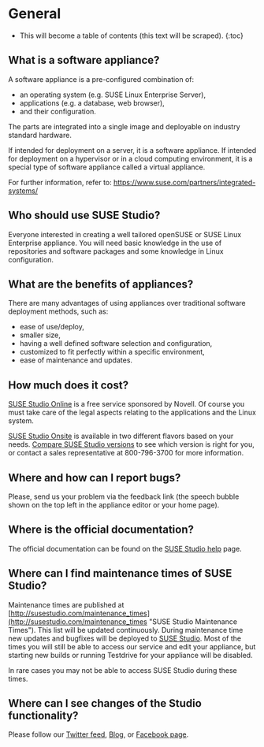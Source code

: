 # General

* This will become a table of contents (this text will be scraped).
{:toc}

## What is a software appliance?

A software appliance is a pre-configured combination of:

* an operating system (e.g. SUSE Linux Enterprise Server),
* applications (e.g. a database, web browser),
* and their configuration.

The parts are integrated into a single image and deployable on industry
standard hardware.

If intended for deployment on a server, it is a software
appliance. If intended for deployment on a hypervisor or in a
cloud computing environment, it is a special type of software appliance
called a virtual appliance.

For further information, refer to: https://www.suse.com/partners/integrated-systems/


## Who should use SUSE Studio?

Everyone interested in creating a well tailored openSUSE or SUSE
Linux Enterprise appliance. You will need basic knowledge in the use of
repositories and software packages and some knowledge in Linux
configuration.


## What are the benefits of appliances?

There are many advantages of using appliances over traditional software
deployment methods, such as:

* ease of use/deploy,
* smaller size,
* having a well defined software selection and configuration,
* customized to fit perfectly within a specific environment,
* ease of maintenance and updates.


## How much does it cost?

[SUSE Studio Online](http://susestudio.com/ "SUSE Studio") is a free service
sponsored by Novell. Of course you must take care of the legal aspects relating to
the applications and the Linux system.

[SUSE Studio Onsite](https://www.suse.com/products/susestudio/ "SUSE Studio Onsite")
is available in two different flavors based on your needs.
[Compare SUSE Studio versions](https://www.suse.com/products/susestudio/features/susestudio-version-comparison.html)
to see which version is right for you, or contact a sales representative at 800-796-3700
for more information.


## Where and how can I report bugs?

Please, send us your problem via the feedback link (the speech bubble
shown on the top left in the appliance editor or your home page).


## Where is the official documentation?

The official documentation can be found on the [SUSE Studio
help](http://susestudio.com/help "SUSE Studio Help") page.


## Where can I find maintenance times of SUSE Studio?

Maintenance times are published at
[http://susestudio.com/maintenance_times](http://susestudio.com/maintenance_times "SUSE Studio Maintenance Times").
This list will be updated continuously.
During maintenance time new updates and bugfixes will be deployed to
[SUSE Studio](http://susestudio.com/ "SUSE Studio").
Most of the times you will still be able to access our service and edit
your appliance, but starting new builds or running Testdrive for your
appliance will be disabled.

In rare cases you may not be able to access SUSE Studio during these
times.


## Where can I see changes of the Studio functionality?

Please follow our [Twitter feed](http://twitter.com/susestudio/), 
[Blog](http://blog.susestudio.com/),
or [Facebook page](http://facebook.com/susestudio).

